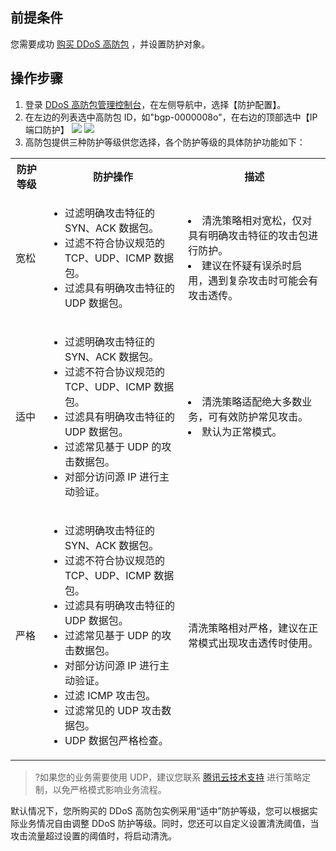 


## 前提条件
您需要成功 [购买 DDoS 高防包](https://cloud.tencent.com/document/product/1021/31479) ，并设置防护对象。

## 操作步骤
1. 登录 [DDoS 高防包管理控制台](https://console.cloud.tencent.com/antiddos-native/package)，在左侧导航中，选择【防护配置】。
2. 在左边的列表选中高防包 ID，如"bgp-0000008o"，在右边的顶部选中【IP端口防护】
![](_image/IP和端口防护等级.png)
![](https://main.qcloudimg.com/raw/846b5ae583a0011b5fe1fa9bcf07820c.png)
3. 高防包提供三种防护等级供您选择，各个防护等级的具体防护功能如下：
<table>
    <tr>
        <th>防护等级</th>
        <th>防护操作</th>
				<th>描述</th>
    </tr>
    <tr>
        <td>宽松</td>
        <td><ul><li>过滤明确攻击特征的 SYN、ACK 数据包。</li>
                     <li>过滤不符合协议规范的 TCP、UDP、ICMP 数据包。</li>
                     <li>过滤具有明确攻击特征的 UDP 数据包。</li></ul></td>
				<td><li>清洗策略相对宽松，仅对具有明确攻击特征的攻击包进行防护。</li><li>建议在怀疑有误杀时启用，遇到复杂攻击时可能会有攻击透传。</li></td>
    </tr>
    <tr>
        <td>适中</td>
        <td><ul><li>过滤明确攻击特征的 SYN、ACK 数据包。</li>
                     <li>过滤不符合协议规范的 TCP、UDP、ICMP 数据包。</li>
                     <li>过滤具有明确攻击特征的 UDP 数据包。</li>
                     <li>过滤常见基于 UDP 的攻击数据包。</li>
                     <li>对部分访问源 IP 进行主动验证。</li></ul></td>
				<td><li>清洗策略适配绝大多数业务，可有效防护常见攻击。</li><li>默认为正常模式。</li></td>
    </tr> 
		<tr>
        <td>严格</td>
        <td><ul><li>过滤明确攻击特征的 SYN、ACK 数据包。</li>
                     <li>过滤不符合协议规范的 TCP、UDP、ICMP 数据包。</li>
                     <li>过滤具有明确攻击特征的 UDP 数据包。</li>
                     <li>过滤常见基于 UDP 的攻击数据包。</li>
                     <li>对部分访问源 IP 进行主动验证。</li>
                     <li>过滤 ICMP 攻击包。</li>
                     <li>过滤常见的 UDP 攻击数据包。</li>
                     <li>UDP 数据包严格检查。</li></ul></td>
				<td>清洗策略相对严格，建议在正常模式出现攻击透传时使用。</td>
    </tr>
</table>

>?如果您的业务需要使用 UDP，建议您联系 [腾讯云技术支持](https://cloud.tencent.com/about/connect) 进行策略定制，以免严格模式影响业务流程。

默认情况下，您所购买的 DDoS 高防包实例采用“适中”防护等级，您可以根据实际业务情况自由调整 DDoS 防护等级。同时，您还可以自定义设置清洗阈值，当攻击流量超过设置的阈值时，将启动清洗。

